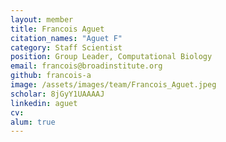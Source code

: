 ```yaml
---
layout: member
title: Francois Aguet
citation_names: "Aguet F"
category: Staff Scientist
position: Group Leader, Computational Biology
email: francois@broadinstitute.org
github: francois-a
image: /assets/images/team/Francois_Aguet.jpeg
scholar: 8jGyY1UAAAAJ
linkedin: aguet
cv:
alum: true
---
```


